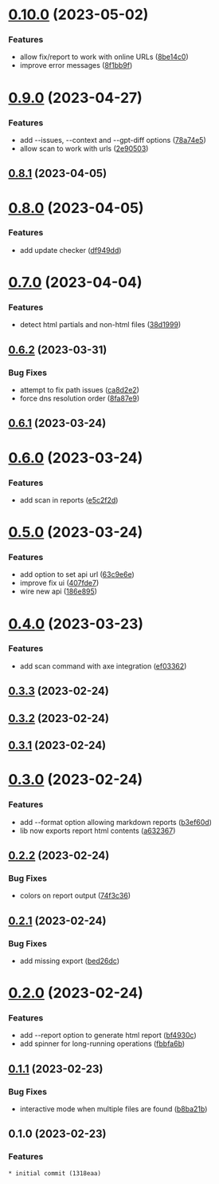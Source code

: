 # [0.10.0](https://github.com/sinedied/a11y-ai/compare/0.9.0...0.10.0) (2023-05-02)


### Features

* allow fix/report to work with online URLs ([8be14c0](https://github.com/sinedied/a11y-ai/commit/8be14c09bfd18a3e07d85d08d7fbb74991295af6))
* improve error messages ([8f1bb9f](https://github.com/sinedied/a11y-ai/commit/8f1bb9fc6635dd1dd478c07195092ec391a740ba))

# [0.9.0](https://github.com/sinedied/a11y-ai/compare/0.8.1...0.9.0) (2023-04-27)


### Features

* add --issues, --context and --gpt-diff options ([78a74e5](https://github.com/sinedied/a11y-ai/commit/78a74e5e42926691324bfe6612e362cf4752f954))
* allow scan to work with urls ([2e90503](https://github.com/sinedied/a11y-ai/commit/2e90503ddc8341c2a133e3393552aeb7b76fccd1))

## [0.8.1](https://github.com/sinedied/a11y-ai/compare/0.8.0...0.8.1) (2023-04-05)

# [0.8.0](https://github.com/sinedied/a11y-ai/compare/0.7.0...0.8.0) (2023-04-05)


### Features

* add update checker ([df949dd](https://github.com/sinedied/a11y-ai/commit/df949dd95aa2f4efbdfb8a9b5c37d9a0613ecda4))

# [0.7.0](https://github.com/sinedied/a11y-ai/compare/0.6.2...0.7.0) (2023-04-04)


### Features

* detect html partials and non-html files ([38d1999](https://github.com/sinedied/a11y-ai/commit/38d19993163b8c2ce75fe2cdd3c390af61c4b96a))

## [0.6.2](https://github.com/sinedied/a11y-ai/compare/0.6.1...0.6.2) (2023-03-31)


### Bug Fixes

* attempt to fix path issues ([ca8d2e2](https://github.com/sinedied/a11y-ai/commit/ca8d2e2893f72525d1e5989a03d2d442d951c52c))
* force dns resolution order ([8fa87e9](https://github.com/sinedied/a11y-ai/commit/8fa87e96554404b1360bf84175c6a83be0f527b2))

## [0.6.1](https://github.com/sinedied/a11y-ai/compare/0.6.0...0.6.1) (2023-03-24)

# [0.6.0](https://github.com/sinedied/a11y-ai/compare/0.5.0...0.6.0) (2023-03-24)


### Features

* add scan in reports ([e5c2f2d](https://github.com/sinedied/a11y-ai/commit/e5c2f2d2c52b3b153487c76ded75a7dc58f10a4d))

# [0.5.0](https://github.com/sinedied/a11y-ai/compare/0.4.0...0.5.0) (2023-03-24)


### Features

* add option to set api url ([63c9e6e](https://github.com/sinedied/a11y-ai/commit/63c9e6e7394b07ece6611e66bf6fae02a3cac800))
* improve fix ui ([407fde7](https://github.com/sinedied/a11y-ai/commit/407fde766b6833b919062442b6c0a478cf140de4))
* wire new api ([186e895](https://github.com/sinedied/a11y-ai/commit/186e895ff1c746461fc4154957fa4da6e7bff76b))

# [0.4.0](https://github.com/sinedied/a11y-ai/compare/0.3.3...0.4.0) (2023-03-23)


### Features

* add scan command with axe integration ([ef03362](https://github.com/sinedied/a11y-ai/commit/ef03362b5e2bed485426d61644fb16aa10e0a67c))

## [0.3.3](https://github.com/sinedied/a11y-ai/compare/0.3.2...0.3.3) (2023-02-24)

## [0.3.2](https://github.com/sinedied/a11y-ai/compare/0.3.1...0.3.2) (2023-02-24)

## [0.3.1](https://github.com/sinedied/a11y-ai/compare/0.3.0...0.3.1) (2023-02-24)

# [0.3.0](https://github.com/sinedied/a11y-ai/compare/0.2.2...0.3.0) (2023-02-24)


### Features

* add --format option allowing markdown reports ([b3ef60d](https://github.com/sinedied/a11y-ai/commit/b3ef60dbd5251129ec0566812a6c2e6e1d69016c))
* lib now exports report html contents ([a632367](https://github.com/sinedied/a11y-ai/commit/a632367c11e2d1113970a3dd8c28362c1155157f))

## [0.2.2](https://github.com/sinedied/a11y-ai/compare/0.2.1...0.2.2) (2023-02-24)


### Bug Fixes

* colors on report output ([74f3c36](https://github.com/sinedied/a11y-ai/commit/74f3c36fb932e9c8c7d330717da1e7ac915368f4))

## [0.2.1](https://github.com/sinedied/a11y-ai/compare/0.2.0...0.2.1) (2023-02-24)


### Bug Fixes

* add missing export ([bed26dc](https://github.com/sinedied/a11y-ai/commit/bed26dc5ec81c37b958c7d2e36c497581dc9555c))

# [0.2.0](https://github.com/sinedied/a11y-ai/compare/0.1.1...0.2.0) (2023-02-24)


### Features

* add --report option to generate html report ([bf4930c](https://github.com/sinedied/a11y-ai/commit/bf4930c9e09d6e7e51189bcdcd42a5f082e0ce84))
* add spinner for long-running operations ([fbbfa6b](https://github.com/sinedied/a11y-ai/commit/fbbfa6b30b15516da52193d840c86ee6287fcde9))

## [0.1.1](https://github.com/sinedied/a11y-ai/compare/0.1.0...0.1.1) (2023-02-23)


### Bug Fixes

* interactive mode when multiple files are found ([b8ba21b](https://github.com/sinedied/a11y-ai/commit/b8ba21bf5d9840260d488ff178e00623a423820c))

## 0.1.0 (2023-02-23)

### Features
    * initial commit (1318eaa)
